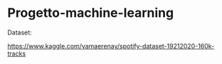 # Progetto-machine-learning

Dataset:

https://www.kaggle.com/yamaerenay/spotify-dataset-19212020-160k-tracks
